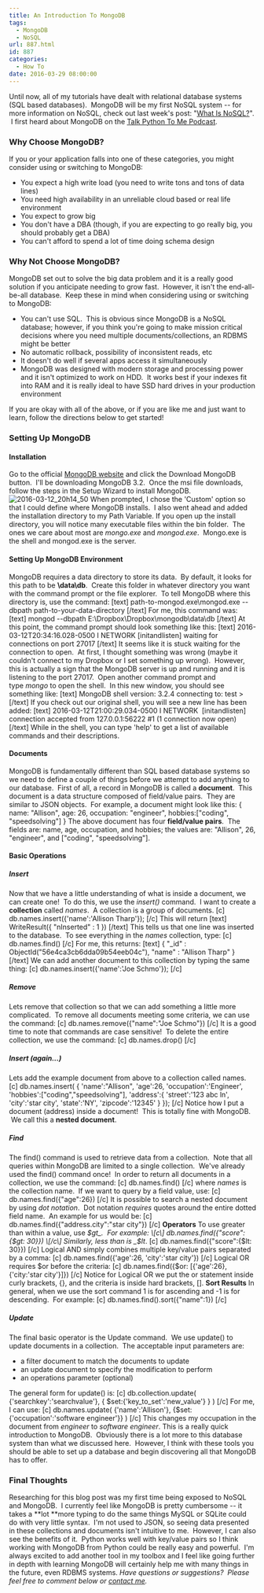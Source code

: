 ```yaml
---
title: An Introduction To MongoDB
tags:
  - MongoDB
  - NoSQL
url: 887.html
id: 887
categories:
  - How To
date: 2016-03-29 08:00:00
---
```


Until now, all of my tutorials have dealt with relational database systems (SQL based databases).  MongoDB will be my first NoSQL system -- for more information on NoSQL, check out last week's post: "[What Is NoSQL?](http://www.techtrek.io/what-is-nosql/)".  I first heard about MongoDB on the [Talk Python To Me Podcast](https://talkpython.fm/episodes/show/2/python-and-mongodb).

### Why Choose MongoDB?

If you or your application falls into one of these categories, you might consider using or switching to MongoDB:

*   You expect a high write load (you need to write tons and tons of data lines)
*   You need high availability in an unreliable cloud based or real life environment
*   You expect to grow big
*   You don't have a DBA (though, if you are expecting to go really big, you should probably get a DBA)
*   You can't afford to spend a lot of time doing schema design

### Why Not Choose MongoDB?

MongoDB set out to solve the big data problem and it is a really good solution if you anticipate needing to grow fast.  However, it isn't the end-all-be-all database.  Keep these in mind when considering using or switching to MongoDB:

*   You can't use SQL.  This is obvious since MongoDB is a NoSQL database; however, if you think you're going to make mission critical decisions where you need multiple documents/collections, an RDBMS might be better
*   No automatic rollback, possibility of inconsistent reads, etc
*   It doesn't do well if several apps access it simultaneously
*   MongoDB was designed with modern storage and processing power and it isn't optimized to work on HDD.  It works best if your indexes fit into RAM and it is really ideal to have SSD hard drives in your production environment

If you are okay with all of the above, or if you are like me and just want to learn, follow the directions below to get started!

### Setting Up MongoDB

#### Installation

Go to the official [MongoDB website](https://www.mongodb.org/downloads#production) and click the Download MongoDB button.  I'll be downloading MongoDB 3.2.  Once the msi file downloads, follow the steps in the Setup Wizard to install MongoDB.![2016-03-12_20h14_50](/wp-content/uploads/2016/03/2016-03-12_20h14_50.png) When prompted, I chose the 'Custom' option so that I could define where MongoDB installs.  I also went ahead and added the installation directory to my Path Variable. If you open up the install directory, you will notice many executable files within the bin folder.  The ones we care about most are _mongo.exe_ and _mongod.exe_.  Mongo.exe is the shell and mongod.exe is the server.

#### Setting Up MongoDB Environment

MongoDB requires a data directory to store its data.  By default, it looks for this path to be **\\data\\db**.  Create this folder in whatever directory you want with the command prompt or the file explorer.  To tell MongoDB where this directory is, use the command: \[text\] path-to-mongod.exe\\mongod.exe --dbpath path-to-your-data-directory \[/text\] For me, this command was: \[text\] mongod --dbpath E:\\Dropbox\\Dropbox\\mongodb\\data\\db \[/text\] At this point, the command prompt should look something like this: \[text\] 2016-03-12T20:34:16.028-0500 I NETWORK \[initandlisten\] waiting for connections on port 27017 \[/text\] It seems like it is stuck waiting for the connection to open.  At first, I thought something was wrong (maybe it couldn't connect to my Dropbox or I set something up wrong).  However, this is actually a sign that the MongoDB server is up and running and it is listening to the port 27017.  Open another command prompt and type _mongo_ to open the shell.  In this new window, you should see something like: \[text\] MongoDB shell version: 3.2.4 connecting to: test > \[/text\] If you check out our original shell, you will see a new line has been added: \[text\] 2016-03-12T21:00:29.034-0500 I NETWORK  \[initandlisten\] connection accepted from 127.0.0.1:56222 #1 (1 connection now open) \[/text\] While in the shell, you can type 'help' to get a list of available commands and their descriptions.

#### Documents

MongoDB is fundamentally different than SQL based database systems so we need to define a couple of things before we attempt to add anything to our database.  First of all, a record in MongoDB is called a **document**.  This document is a data structure composed of field/value pairs.  They are similar to JSON objects.  For example, a document might look like this: { name: "Allison", age: 26, occupation: "engineer", hobbies:\["coding", "speedsolving"\] } The above document has four **field/value pairs**.  The fields are: name, age, occupation, and hobbies; the values are: "Allison", 26, "engineer", and \["coding", "speedsolving"\].

#### Basic Operations

##### Insert

Now that we have a little understanding of what is inside a document, we can create one!  To do this, we use the _insert()_ command.  I want to create a **collection** called _names_.  A collection is a group of documents. \[c\] db.names.insert({'name':'Allison Tharp'}); \[/c\] This will return \[text\] WriteResult({ "nInserted" : 1 }) \[/text\] This tells us that one line was inserted to the database.  To see everything in the _names_ collection, type: \[c\] db.names.find() \[/c\] For me, this returns: \[text\] { "_id" : ObjectId("56e4ca3cb6dda09b54eeb04c"), "name" : "Allison Tharp" } \[/text\] We can add another document to this collection by typing the same thing: \[c\] db.names.insert({'name':'Joe Schmo'}); \[/c\]

##### Remove

Lets remove that collection so that we can add something a little more complicated.  To remove all documents meeting some criteria, we can use the command: \[c\] db.names.remove({"name":"Joe Schmo"}) \[/c\] It is a good time to note that commands are case sensitive!  To delete the entire collection, we use the command: \[c\] db.names.drop() \[/c\]

##### Insert (again...)

Lets add the example document from above to a collection called names. \[c\] db.names.insert( { 'name':"Allison", 'age':26, 'occupation':'Engineer', 'hobbies':\["coding","speedsolving"\], 'address':{ 'street':'123 abc ln', 'city':'star city', 'state':'NY', 'zipcode':'12345' } }); \[/c\] Notice how I put a document (address) inside a document!  This is totally fine with MongoDB.  We call this a **nested document**.

##### Find

The find() command is used to retrieve data from a collection.  Note that all queries within MongoDB are limited to a single collection.  We've already used the find() command once!  In order to return all documents in a collection, we use the command: \[c\] db.names.find() \[/c\] where _names_ is the collection name.  If we want to query by a field value, use: \[c\] db.names.find({"age":26}) \[/c\] It is possible to search a nested document by using _dot notation_.  Dot notation _requires_ quotes around the entire dotted field name.  An example for us would be: \[c\] db.names.find({"address.city":"star city"}) \[/c\] **Operators** To use greater than within a value, use _$gt_.  For example: \[c\] db.names.find({"score":{$gt: 30}}) \[/c\] Similarly, less than is _$lt_. \[c\] db.names.find({"score":{$lt: 30}}) \[/c\] Logical AND simply combines multiple key/value pairs separated by a comma: \[c\] db.names.find({'age':26, 'city':'star city'}) \[/c\] Logical OR requires $or before the criteria: \[c\] db.names.find({$or: \[{'age':26}, {'city:'star city'}\]}) \[/c\] Notice for Logical OR we put the or statement inside curly brackets, {}, and the criteria is inside hard brackets, \[\]. **Sort Results** In general, when we use the sort command 1 is for ascending and -1 is for descending.  For example: \[c\] db.names.find().sort({"name":1}) \[/c\]

##### Update

The final basic operator is the Update command.  We use update() to update documents in a collection.  The acceptable input parameters are:

*   a filter document to match the documents to update
*   an update document to specify the modification to perform
*   an operations parameter (optional)

The general form for update() is: \[c\] db.collection.update( {'searchkey':'searchvalue'}, { $set:{'key\_to\_set':'new_value'} } ) \[/c\] For me, I can use: \[c\] db.names.update( {'name':'Allison'}, {$set:{'occupation':'software engineer'}} ) \[/c\] This changes my occupation in the document from _engineer_ to _software engineer_. This is a really quick introduction to MongoDB.  Obviously there is a lot more to this database system than what we discussed here.  However, I think with these tools you should be able to set up a database and begin discovering all that MongoDB has to offer.

### Final Thoughts

Researching for this blog post was my first time being exposed to NoSQL and MongoDB.  I currently feel like MongoDB is pretty cumbersome -- it takes a **lot **more typing to do the same things MySQL or SQLite could do with very little syntax.  I'm not used to JSON, so seeing data presented in these collections and documents isn't intuitive to me.  However, I can also see the benefits of it.  Python works well with key/value pairs so I think working with MongoDB from Python could be really easy and powerful.  I'm always excited to add another tool in my toolbox and I feel like going further in depth with learning MongoDB will certainly help me with many things in the future, even RDBMS systems. _Have questions or suggestions?  Please feel free to comment below or [contact me](/contact/)._